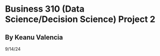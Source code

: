 <h1>Business 310 (Data Science/Decision Science) Project 2</h1>
<h2>By Keanu Valencia</h2>
<p>9/14/24</p>

